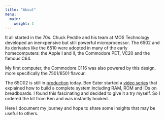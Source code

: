 ```yaml
---
title: "About"
menu:
  main:
    weight: 1
---
```


It all started in the 70s. Chuck Peddle and his team at MOS Technology developed
an inenxpensive but still powerful microprocessor. The 6502 and its derivates like the
6510 were adopted in many of the early homecomputers: the Apple I and II, the
Commodore PET, VC20 and the famous C64.

My first computer, the Commodore C116 was also powered by this design, more specifically the 7501/8501 flavour.

The 65C02 is still in [production](https://www.westerndesigncenter.com/wdc/w65c02s-chip.php) today. Ben Eater started a
[video series](https://eater.net/6502)
that explained how to build a complete system including RAM, ROM and IOs on
breadboards. I found this fascinating and decided to give it a try myself.
So I ordered the kit from Ben and was instantly hooked.

Here I document my journey and hope to share some insights that may be useful to
others.
